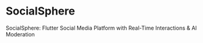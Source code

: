 # SocialSphere
SocialSphere: Flutter Social Media Platform with Real-Time Interactions &amp; AI Moderation
